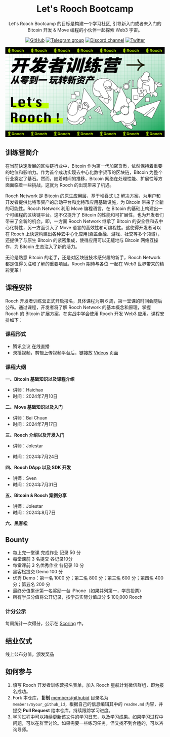 <div align="center">
  <h1>Let's Rooch Bootcamp</h1>

 <p>Let's Rooch Bootcamp 的目标是构建一个学习社区, 引导新入门或者未入门的 Bitcoin 开发 & Move 编程的小伙伴一起探索 Web3 宇宙。</p>

 <p>
    <a href="https://github.com/rooch-network"><img src="https://badgen.net/badge/icon/github?icon=github&label" alt="GitHub" /></a>
    <a href="https://t.me/roochnetwork"><img src="https://badgen.net/badge/icon/telegram?icon=telegram&label" alt="Telegram group" /></a>
    <a href="https://discord.com/invite/rooch"><img src="https://badgen.net/badge/icon/discord?icon=discord&label" alt="Discord channel" /></a>
    <a href="https://x.com/RoochNetwork"><img src="https://badgen.net/badge/icon/twitter?icon=twitter&label" alt="Twitter" /></a>
  </p>

</div>

[![](./imgs/lets-rooch-zh.png)](https://rooch.network/)

## 训练营简介

在当前快速发展的区块链行业中，Bitcoin 作为第一代加密货币，依然保持着重要的地位和影响力。作为首个成功实现去中心化数字货币的区块链，Bitcoin 为整个行业奠定了基石。然而，随着时间的推移，Bitcoin 网络在处理性能、扩展性等方面面临着一些挑战，这就为 Rooch 的出现带来了机遇。

Rooch Network 是 Bitcoin 的原生应用层，基于堆叠式 L2 解决方案，为用户和开发者提供比特币资产的启动平台和比特币应用基础设施，为 Bitcoin 带来了全新的可能性。Rooch Network 利用 Move 编程语言，在 Bitcoin 的基础上构建出一个可编程的区块链平台。这不仅提升了 Bitcoin 的性能和可扩展性，也为开发者们带来了全新的机会。即，一方面 Rooch Network 继承了 Bitcoin 的安全性和去中心化特性，另一方面引入了 Move 语言的高效性和可编程性。这使得开发者可以在 Rooch 上快速构建出各种去中心化应用(涵盖金融、游戏、社交等多个领域），还提供了与原生 Bitcoin 的紧密集成，使得应用可以无缝地与 Bitcoin 网络互操作，为 Bitcoin 生态注入了新的活力。

无论是熟悉 Bitcoin 的老手，还是对区块链技术感兴趣的新手，Rooch Network 都是值得关注和了解的重要项目。Rooch 期待与各位 一起在 Web3 世界带来的精彩变革！

## 课程安排

Rooch 开发者训练营正式开启报名，具体课程为期 6 周，第一堂课的时间会随后公布。通过课程，开发者将了解 Rooch Network 的基本概念和原理，掌握 Rooch 的 Bitcoin 扩展方案，在实战中学会使用 Rooch 开发 Web3 应用。课程安排如下：

### 课程形式

- 腾讯会议 在线直播
- 录播视频，剪辑上传视频平台后，链接放 [Videos](./videos.md) 页面

### 课程大纲

**一、Bitcoin 基础知识以及课程介绍**

- 讲师：Haichao
- 时间：2024年7月10日

**二、Move 基础知识以及入门**

- 讲师：Bai Chuan
- 时间：2024年7月17日

**三、Rooch 介绍以及开发入门**

- 讲师：Jolestar

- 时间：2024年7月24日

**四、Rooch DApp 以及 SDK 开发**

- 讲师：Sven
- 时间：2024年7月31日

**五、Bitcoin & Rooch 案例分享**

- 讲师：Jolestar
- 时间：2024年8月7日

**六、黑客松**

## Bounty

- 每上完一堂课 完成作业 记录 50 分
- 每堂课前 3 名提交 各记录10分
- 每堂课前 3 名优秀作业 各记录 10 分
- 黑客松提交 Demo 100 分
- 优秀 Demo：第一名 1000 分；第二名 800 分；第三名 600 分；第四名 400 分；第五名 200 分
- 最终分值累计第一名奖励一台 iPhone（如果并列第一，学员投票）
- 所有学员分值将公开记录，按学员实际分值瓜分 $ 100,000 Rooch

### 计分公示

每周统计一次得分，公示在 [Scoring](./scoring.md) 中。

## 结业仪式

线上公布分值，颁发奖品

## 如何参与

1. 填写 Rooch 开发者训练营报名表单，加入 Rooch 星航计划微信群组，即为报名成功。
2. Fork 本仓库，**复制** [members/githubid](./members/githubid) 目录名为 `members/$your_github_id`，根据自己的信息编辑其中的 `readme.md` 内容，并提交 **Pull Request** 给本仓库，持续跟踪学习进度。
3. 学习过程中可以持续更新该文件的学习日志，以及学习成果。如果学习过程中问题，可以在群里讨论。如果需要一些练习任务，但又找不到合适的，可以咨询导师。
